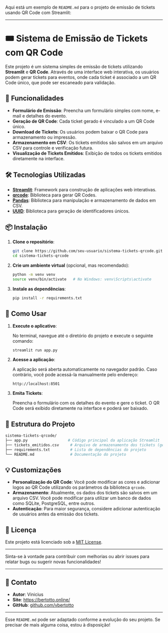 Aqui está um exemplo de `README.md` para o projeto de emissão de tickets usando QR Code com Streamlit:

---

# 🎟️ Sistema de Emissão de Tickets com QR Code

Este projeto é um sistema simples de emissão de tickets utilizando **Streamlit** e **QR Code**. Através de uma interface web interativa, os usuários podem gerar tickets para eventos, onde cada ticket é associado a um QR Code único, que pode ser escaneado para validação.

## 🚀 Funcionalidades

- **Formulário de Emissão**: Preencha um formulário simples com nome, e-mail e detalhes do evento.
- **Geração de QR Code**: Cada ticket gerado é vinculado a um QR Code único.
- **Download de Tickets**: Os usuários podem baixar o QR Code para armazenamento ou impressão.
- **Armazenamento em CSV**: Os tickets emitidos são salvos em um arquivo CSV para controle e verificação futura.
- **Visualização de Tickets Emitidos**: Exibição de todos os tickets emitidos diretamente na interface.

## 🛠️ Tecnologias Utilizadas

- **[Streamlit](https://streamlit.io/)**: Framework para construção de aplicações web interativas.
- **[qrcode](https://pypi.org/project/qrcode/)**: Biblioteca para gerar QR Codes.
- **[Pandas](https://pandas.pydata.org/)**: Biblioteca para manipulação e armazenamento de dados em CSV.
- **[UUID](https://docs.python.org/3/library/uuid.html)**: Biblioteca para geração de identificadores únicos.

## 📦 Instalação

1. **Clone o repositório**:

   ```bash
   git clone https://github.com/seu-usuario/sistema-tickets-qrcode.git
   cd sistema-tickets-qrcode
   ```

2. **Crie um ambiente virtual** (opcional, mas recomendado):

   ```bash
   python -m venv venv
   source venv/bin/activate   # No Windows: venv\Scripts\activate
   ```

3. **Instale as dependências**:

   ```bash
   pip install -r requirements.txt
   ```

## 🔧 Como Usar

1. **Execute o aplicativo**:

   No terminal, navegue até o diretório do projeto e execute o seguinte comando:

   ```bash
   streamlit run app.py
   ```

2. **Acesse a aplicação**:

   A aplicação será aberta automaticamente no navegador padrão. Caso contrário, você pode acessá-la manualmente pelo endereço:
   ```
   http://localhost:8501
   ```

3. **Emita Tickets**:

   Preencha o formulário com os detalhes do evento e gere o ticket. O QR Code será exibido diretamente na interface e poderá ser baixado.

## 📁 Estrutura do Projeto

```bash
sistema-tickets-qrcode/
├── app.py                  # Código principal da aplicação Streamlit
├── tickets_emitidos.csv     # Arquivo de armazenamento dos tickets (gerado automaticamente)
├── requirements.txt         # Lista de dependências do projeto
└── README.md                # Documentação do projeto
```

## 💡 Customizações

- **Personalização do QR Code**: Você pode modificar as cores e adicionar logos ao QR Code utilizando os parâmetros da biblioteca `qrcode`.
- **Armazenamento**: Atualmente, os dados dos tickets são salvos em um arquivo CSV. Você pode modificar para utilizar um banco de dados como SQLite, PostgreSQL, entre outros.
- **Autenticação**: Para maior segurança, considere adicionar autenticação de usuários antes da emissão dos tickets.

## 📝 Licença

Este projeto está licenciado sob a [MIT License](LICENSE).

---

Sinta-se à vontade para contribuir com melhorias ou abrir issues para relatar bugs ou sugerir novas funcionalidades!

---

## 📧 Contato

- **Autor**: Vinicius
- **Site**: https://bertotto.online/
- **GitHub**: [github.com/vbertotto](https://github.com/vbertotto)

---

Esse `README.md` pode ser adaptado conforme a evolução do seu projeto. Se precisar de mais alguma coisa, estou à disposição!

